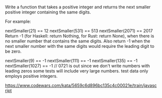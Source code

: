 Write a function that takes a positive integer and returns the next smaller positive integer containing the same digits.

For example:

nextSmaller(21) == 12
nextSmaller(531) == 513
nextSmaller(2071) == 2017
Return -1 (for Haskell: return Nothing, for Rust: return None), when there is no smaller number that contains the same digits. Also return -1 when the next smaller number with the same digits would require the leading digit to be zero.

nextSmaller(9) == -1
nextSmaller(111) == -1
nextSmaller(135) == -1
nextSmaller(1027) == -1 // 0721 is out since we don't write numbers with leading zeros
some tests will include very large numbers.
test data only employs positive integers.

https://www.codewars.com/kata/5659c6d896bc135c4c00021e/train/javascript